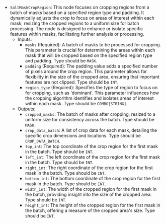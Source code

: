 - `SaltMaskCropRegion`: This node focuses on cropping regions from a batch of masks based on a specified region type and padding. It dynamically adjusts the crop to focus on areas of interest within each mask, resizing the cropped regions to a uniform size for batch processing. The node is designed to enhance or isolate specific features within masks, facilitating further analysis or processing.
    - Inputs:
        - `masks` (Required): A batch of masks to be processed for cropping. This parameter is crucial for determining the areas within each mask that will be cropped based on the specified region type and padding. Type should be `MASK`.
        - `padding` (Required): The padding value adds a specified number of pixels around the crop region. This parameter allows for flexibility in the size of the cropped area, ensuring that important features are not clipped. Type should be `INT`.
        - `region_type` (Required): Specifies the type of region to focus on for cropping, such as 'dominant'. This parameter influences how the cropping algorithm identifies and isolates areas of interest within each mask. Type should be `COMBO[STRING]`.
    - Outputs:
        - `cropped_masks`: The batch of masks after cropping, resized to a uniform size for consistency across the batch. Type should be `MASK`.
        - `crop_data_batch`: A list of crop data for each mask, detailing the specific crop dimensions and locations. Type should be `CROP_DATA_BATCH`.
        - `top_int`: The top coordinate of the crop region for the first mask in the batch. Type should be `INT`.
        - `left_int`: The left coordinate of the crop region for the first mask in the batch. Type should be `INT`.
        - `right_int`: The right coordinate of the crop region for the first mask in the batch. Type should be `INT`.
        - `bottom_int`: The bottom coordinate of the crop region for the first mask in the batch. Type should be `INT`.
        - `width_int`: The width of the cropped region for the first mask in the batch, providing insight into the size of the cropped area. Type should be `INT`.
        - `height_int`: The height of the cropped region for the first mask in the batch, offering a measure of the cropped area's size. Type should be `INT`.
